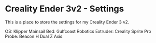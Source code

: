 # Creality Ender 3v2 - Settings

This is a place to store the settings for my Creality Ender 3 v2. 

OS: Klipper Mainsail
Bed: Gulfcoast Robotics
Extruder: Creality Sprite Pro
Probe: Beacon H
Dual Z Axis
